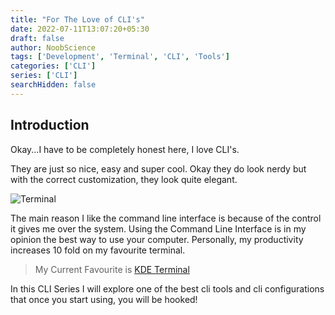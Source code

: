 ```yaml
---
title: "For The Love of CLI's"
date: 2022-07-11T13:07:20+05:30
draft: false
author: NoobScience
tags: ['Development', 'Terminal', 'CLI', 'Tools']
categories: ['CLI']
series: ['CLI']
searchHidden: false
---
```


## Introduction

Okay...I have to be completely honest here, I love CLI's.

They are just so nice, easy and super cool. Okay they do look nerdy but with the correct customization, they look quite elegant.

![Terminal](https://ubuntucommunity.s3.dualstack.us-east-2.amazonaws.com/original/2X/f/f5787298cfda955e0e223f461e962d7dc8c376cc.png#center)

The main reason I like the command line interface is because of the control it gives me over the system.
Using the Command Line Interface is in my opinion the best way to use your computer. Personally, my productivity increases 10 fold
on my favourite terminal.

> My Current Favourite is [KDE Terminal]()

In this CLI Series I will explore one of the best cli tools and cli configurations that once you start using, you will be hooked!